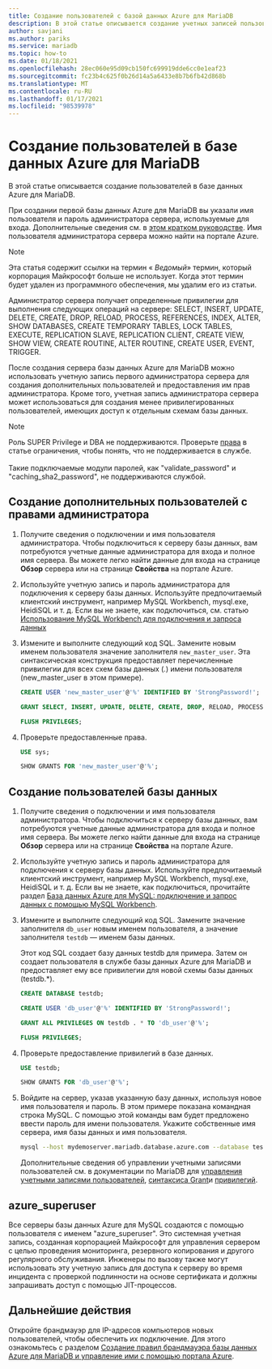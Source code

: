 ```yaml
---
title: Создание пользователей с базой данных Azure для MariaDB
description: В этой статье описывается создание учетных записей пользователей для взаимодействия с сервером базы данных Azure для MariaDB.
author: savjani
ms.author: pariks
ms.service: mariadb
ms.topic: how-to
ms.date: 01/18/2021
ms.openlocfilehash: 28ec060e95d09cb150fc699919dde6cc0e1eaf23
ms.sourcegitcommit: fc23b4c625f0b26d14a5a6433e8b7b6fb42d868b
ms.translationtype: MT
ms.contentlocale: ru-RU
ms.lasthandoff: 01/17/2021
ms.locfileid: "98539978"
---
```

# <a name="create-users-in-azure-database-for-mariadb"></a>Создание пользователей в базе данных Azure для MariaDB

В этой статье описывается создание пользователей в базе данных Azure для MariaDB.

При создании первой базы данных Azure для MariaDB вы указали имя пользователя и пароль администратора сервера, используемые для входа. Дополнительные сведения см. в [этом кратком руководстве](quickstart-create-mariadb-server-database-using-azure-portal.md). Имя пользователя администратора сервера можно найти на портале Azure.

> [!NOTE]
> Эта статья содержит ссылки на термин « _Ведомый_» термин, который корпорация Майкрософт больше не использует. Когда этот термин будет удален из программного обеспечения, мы удалим его из статьи.

Администратор сервера получает определенные привилегии для выполнения следующих операций на сервере: SELECT, INSERT, UPDATE, DELETE, CREATE, DROP, RELOAD, PROCESS, REFERENCES, INDEX, ALTER, SHOW DATABASES, CREATE TEMPORARY TABLES, LOCK TABLES, EXECUTE, REPLICATION SLAVE, REPLICATION CLIENT, CREATE VIEW, SHOW VIEW, CREATE ROUTINE, ALTER ROUTINE, CREATE USER, EVENT, TRIGGER.

После создания сервера базы данных Azure для MariaDB можно использовать учетную запись первого администратора сервера для создания дополнительных пользователей и предоставления им прав администратора. Кроме того, учетная запись администратора сервера может использоваться для создания менее привилегированных пользователей, имеющих доступ к отдельным схемам базы данных.

> [!NOTE]
> Роль SUPER Privilege и DBA не поддерживаются. Проверьте [права](concepts-limits.md#privileges--data-manipulation-support) в статье ограничения, чтобы понять, что не поддерживается в службе.<br><br>
> Такие подключаемые модули паролей, как "validate_password" и "caching_sha2_password", не поддерживаются службой.

## <a name="create-more-admin-users"></a>Создание дополнительных пользователей с правами администратора

1. Получите сведения о подключении и имя пользователя администратора.
   Чтобы подключиться к серверу базы данных, вам потребуются учетные данные администратора для входа и полное имя сервера. Вы можете легко найти данные для входа на странице **Обзор** сервера или на странице **Свойства** на портале Azure.

2. Используйте учетную запись и пароль администратора для подключения к серверу базы данных. Используйте предпочитаемый клиентский инструмент, например MySQL Workbench, mysql.exe, HeidiSQL и т. д.
   Если вы не знаете, как подключиться, см. статью [Использование MySQL Workbench для подключения и запроса данных](./connect-workbench.md)

3. Измените и выполните следующий код SQL. Замените новым именем пользователя значение заполнителя `new_master_user`. Эта синтаксическая конструкция предоставляет перечисленные привилегии для всех схем базы данных (*.*) имени пользователя (new_master_user в этом примере). 

   ```sql
   CREATE USER 'new_master_user'@'%' IDENTIFIED BY 'StrongPassword!';
   
   GRANT SELECT, INSERT, UPDATE, DELETE, CREATE, DROP, RELOAD, PROCESS, REFERENCES, INDEX, ALTER, SHOW DATABASES, CREATE TEMPORARY TABLES, LOCK TABLES, EXECUTE, REPLICATION SLAVE, REPLICATION CLIENT, CREATE VIEW, SHOW VIEW, CREATE ROUTINE, ALTER ROUTINE, CREATE USER, EVENT, TRIGGER ON *.* TO 'new_master_user'@'%' WITH GRANT OPTION; 
   
   FLUSH PRIVILEGES;
   ```

4. Проверьте предоставленные права.

   ```sql
   USE sys;
   
   SHOW GRANTS FOR 'new_master_user'@'%';
   ```

## <a name="create-database-users"></a>Создание пользователей базы данных

1. Получите сведения о подключении и имя пользователя администратора.
   Чтобы подключиться к серверу базы данных, вам потребуются учетные данные администратора для входа и полное имя сервера. Вы можете легко найти данные для входа на странице **Обзор** сервера или на странице **Свойства** на портале Azure. 

2. Используйте учетную запись и пароль администратора для подключения к серверу базы данных. Используйте предпочитаемый клиентский инструмент, например MySQL Workbench, mysql.exe, HeidiSQL и т. д.
   Если вы не знаете, как подключиться, прочитайте раздел [База данных Azure для MySQL: подключение и запрос данных с помощью MySQL Workbench](./connect-workbench.md).

3. Измените и выполните следующий код SQL. Замените значение заполнителя `db_user` новым именем пользователя, а значение заполнителя `testdb` — именем базы данных.

   Этот код SQL создает базу данных testdb для примера. Затем он создает пользователя в службе базы данных Azure для MariaDB и предоставляет ему все привилегии для новой схемы базы данных (testdb.\*). 

   ```sql
   CREATE DATABASE testdb;
   
   CREATE USER 'db_user'@'%' IDENTIFIED BY 'StrongPassword!';
   
   GRANT ALL PRIVILEGES ON testdb . * TO 'db_user'@'%';
   
   FLUSH PRIVILEGES;
   ```

4. Проверьте предоставление привилегий в базе данных.

   ```sql
   USE testdb;
   
   SHOW GRANTS FOR 'db_user'@'%';
   ```

5. Войдите на сервер, указав указанную базу данных, используя новое имя пользователя и пароль. В этом примере показана командная строка MySQL. С помощью этой команды вам будет предложено ввести пароль для имени пользователя. Укажите собственные имя сервера, имя базы данных и имя пользователя.

   ```bash
   mysql --host mydemoserver.mariadb.database.azure.com --database testdb --user db_user@mydemoserver -p
   ```

   Дополнительные сведения об управлении учетными записями пользователей см. в документации по MariaDB для [управления учетными записями пользователей](https://mariadb.com/kb/en/library/user-account-management/), [синтаксиса Grant](https://mariadb.com/kb/en/library/grant/)и [привилегий](https://mariadb.com/kb/en/library/grant/#privilege-levels).

## <a name="azure_superuser"></a>azure_superuser

Все серверы базы данных Azure для MySQL создаются с помощью пользователя с именем "azure_superuser". Это системная учетная запись, созданная корпорацией Майкрософт для управления сервером с целью проведения мониторинга, резервного копирования и другого регулярного обслуживания. Инженеры по вызову также могут использовать эту учетную запись для доступа к серверу во время инцидента с проверкой подлинности на основе сертификата и должны запрашивать доступ с помощью JIT-процессов.

## <a name="next-steps"></a>Дальнейшие действия

Откройте брандмауэр для IP-адресов компьютеров новых пользователей, чтобы обеспечить их подключение. Для этого ознакомьтесь с разделом [Создание правил брандмауэра базы данных Azure для MariaDB и управление ими с помощью портала Azure](howto-manage-firewall-portal.md).  

<!--or [Azure CLI](howto-manage-firewall-using-cli.md).-->
